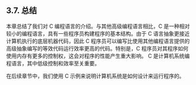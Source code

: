 ## 3.7. 总结

本章总结了我们对 C 编程语言的介绍。与其他高级编程语言相比，C 是一种相对较小的编程语言，具有一些程序员构建程序的基本结构。由于 C 语言抽象更接近计算机执行的底层机器代码，因此 C 程序员可以编写比使用其他编程语言提供的高级抽象编写的等效代码运行效率更高的代码。特别是，C 程序员对其程序如何使用内存有更多的控制权，这会对程序的性能产生重大影响。 C 是计算机系统编程语言，其中低级控制和效率至关重要。

在后续章节中，我们使用 C 示例来说明计算机系统是如何设计来运行程序的。